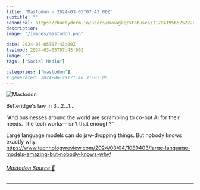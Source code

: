 ```yaml
---
title: "Mastodon - 2024-03-05T07:43:00Z"
subtitle: ""
canonical: https://hachyderm.io/users/mweagle/statuses/112041956525222075
description:
image: "/images/mastodon.png"

date: 2024-03-05T07:43:00Z
lastmod: 2024-03-05T07:43:00Z
image: ""
tags: ["Social Media"]

categories: ["mastodon"]
# generated: 2024-06-21T21:40:31-07:00
---
```

![Mastodon](/images/mastodon.png)

<p>Betteridge&#39;s law in 3…2…1…</p><p>“And businesses around the world are scrambling to co-opt AI for their needs. The tech works—isn’t that enough?”</p><p>Large language models can do jaw-dropping things. But nobody knows exactly why. <a href="https://www.technologyreview.com/2024/03/04/1089403/large-language-models-amazing-but-nobody-knows-why/" target="_blank" rel="nofollow noopener noreferrer" translate="no"><span class="invisible">https://www.</span><span class="ellipsis">technologyreview.com/2024/03/0</span><span class="invisible">4/1089403/large-language-models-amazing-but-nobody-knows-why/</span></a></p>


###### [Mastodon Source 🐘](https://hachyderm.io/@mweagle/112041956525222075)

___

